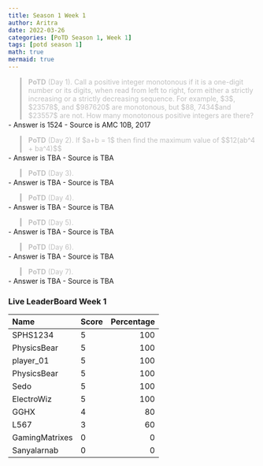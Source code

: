 ```yaml
---
title: Season 1 Week 1
author: Aritra
date: 2022-03-26
categories: [PoTD Season 1, Week 1]
tags: [potd season 1]
math: true
mermaid: true
---
```




<blockquote style="border-left: 3px solid #C0C0C0; color:#C0C0C0; margin-bottom:2px">
<b>PoTD</b> (Day 1). Call a positive integer monotonous if it is a one-digit number or its digits, when read from left to right, form either a strictly increasing or a strictly decreasing sequence. For example, $3$, $23578$, and $987620$ are monotonous, but $88, 7434$and $23557$ are not. How many monotonous positive integers are there? 

 
  
  
  
  
</blockquote>
 - Answer is 1524
- Source is AMC 10B, 2017

<blockquote style="border-left: 3px solid #C0C0C0; color:#C0C0C0; margin-bottom:2px">
<b>PoTD</b> (Day 2).  If  $a+b = 1$ then find the maximum value of  
  $$12(ab^4 + ba^4)$$
  
  

</blockquote>
  - Answer is TBA
- Source is TBA

<blockquote style="border-left: 3px solid #C0C0C0; color:#C0C0C0; margin-bottom:2px">
<b>PoTD</b> (Day 3). 

</blockquote>
- Answer is TBA
- Source is TBA

<blockquote style="border-left: 3px solid #C0C0C0; color:#C0C0C0; margin-bottom:2px">
<b>PoTD</b> (Day 4). 

</blockquote>
  - Answer is TBA
- Source is TBA

<blockquote style="border-left: 3px solid #C0C0C0; color:#C0C0C0; margin-bottom:2px">
<b>PoTD</b> (Day 5). 
</blockquote>
  - Answer is TBA
- Source is TBA


<blockquote style="border-left: 3px solid #C0C0C0; color:#C0C0C0; margin-bottom:2px">
<b>PoTD</b> (Day 6). 

</blockquote>
  - Answer is TBA
- Source is TBA
<blockquote style="border-left: 3px solid #C0C0C0; color:#C0C0C0; margin-bottom:2px">
<b>PoTD</b> (Day 7). 

</blockquote>
  - Answer is TBA
- Source is TBA

 
### Live LeaderBoard Week 1


| Name                 | Score            | Percentage          |
|:---------------------|:-----------------|--------------------:|
| SPHS1234    | 5   | 100    |
| PhysicsBear     | 5   | 100    |
| player_01   | 5   | 100    |
| PhysicsBear     | 5   | 100    |
| Sedo       | 5   | 100    | 
| ElectroWiz     | 5   | 100    |
| GGHX              | 4| 80     |
| L567    | 3 | 60 |
| GamingMatrixes   | 0 | 0|
| Sanyalarnab   | 0 |0 |



